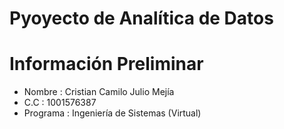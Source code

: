 # Pyoyecto de Analítica de Datos

# Información Preliminar
- Nombre : Cristian Camilo Julio Mejía
- C.C : 1001576387
- Programa : Ingeniería de Sistemas (Virtual)
